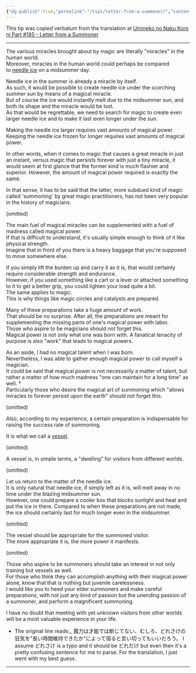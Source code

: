 ```yaml
---
{"dg-publish":true,"permalink":"/tips/letter-from-a-summoner/","contentClasses":"center-headings red-truth red-links blue-truth","created":"2025-03-19T09:06:59.275+01:00","updated":"2025-03-18T19:19:41.232+01:00"}
---
```



This tip was copied verbatum from the translation at [Umineko no Naku Koro ni Part #185 - Letter from a Summoner](https://lparchive.org/Umineko-no-Naku-Koro-ni/Update%20185/)

---

The various miracles brought about by magic are literally "miracles" in the human world.  
Moreover, miracles in the human world could perhaps be compared to [needle ice](https://en.wikipedia.org/wiki/Needle_ice) on a midsummer day.  
  
Needle ice in the summer is already a miracle by itself.  
As such, it would be possible to create needle ice under the scorching summer sun by means of a magical miracle.  
But of course the ice would instantly melt due to the midsummer sun, and both its shape and the miracle would be lost.  
As that would be regrettable, we need to search for magic to create even larger needle ice and to make it last even longer under the sun.  
  
Making the needle ice larger requires vast amounts of magical power.  
Keeping the needle ice frozen for longer requires vast amounts of magical power.  
  
In other words, when it comes to magic that causes a great miracle in just an instant, versus magic that persists forever with just a tiny miracle, it would seem at first glance that the former kind is much flashier and superior. However, the amount of magical power required is exactly the same.  
  
In that sense, it has to be said that the latter, more subdued kind of magic called 'summoning' by great magic practitioners, has not been very popular in the history of magicians.  
  
(omitted)  
  
The main fuel of magical miracles can be supplemented with a fuel of madness called magical power.  
If that is difficult to understand, it's usually simple enough to think of it like physical strength.  
Imagine that in front of you there is a heavy baggage that you're supposed to move somewhere else.  
  
If you simply lift the burden up and carry it as it is, that would certainly require considerable strength and endurance.  
However, if you used something like a cart or a lever or attached something to it to get a better grip, you could lighten your load quite a bit.  
The same applies to magic.  
This is why things like magic circles and catalysts are prepared.  
  
Many of these preparations take a huge amount of work.  
That should be no surprise. After all, the preparations are meant for supplementing the missing parts of one's magical power with labor.  
Those who aspire to be magicians should not forget this.  
Magical power is not only what one was born with. A fanatical tenacity of purpose is also "work" that leads to magical powers.  
  
As an aside, I had no magical talent when I was born.  
Nevertheless, I was able to gather enough magical power to call myself a magician.  
It could be said that magical power is not necessarily a matter of talent, but rather a matter of how much madness "one can maintain for a long time" as well. *  
Particularly those who desire the magical art of summoning which "allows miracles to forever persist upon the earth" should not forget this.  
  
(omitted)  
  
Also, according to my experience, a certain preparation is indispensable for raising the success rate of summoning.  
  
It is what we call a [vessel](https://en.wikipedia.org/wiki/Yorishiro).  
  
(omitted)  
  
A vessel is, in simple terms, a "dwelling" for visitors from different worlds.  
  
(omitted)  
  
Let us return to the matter of the needle ice.  
It is only natural that needle ice, if simply left as it is, will melt away in no time under the blazing midsummer sun.  
However, one could prepare a cooler box that blocks sunlight and heat and put the ice in there. Compared to when these preparations are not made, the ice should certainly last for much longer even in the midsummer.  
  
(omitted)  
  
The vessel should be appropriate for the summoned visitor.  
The more appropriate it is, the more power it manifests.  
  
(omitted)  
  
Those who aspire to be summoners should take an interest in not only training but vessels as well.  
For those who think they can accomplish anything with their magical power alone, know that that is nothing but juvenile carelessness.  
I would like you to heed your elder summoners and make careful preparations, with not just any kind of passion but the unending passion of a summoner, and perform a magnificent summoning.  
  
I have no doubt that meeting with yet unknown visitors from other worlds will be a most valuable experience in your life.  
  
  
  
* The original line reads:_ 魔力は才能では断じてない、むしろ、どれさけの狂気を"長い時間維持できたか"によって宿ると言い切ってもいいだろう。 I assume どれさけ is a typo and it should be どれだけ but even then it's a pretty confusing sentence for me to parse. For the translation, I just went with my best guess.


---